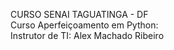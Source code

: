 CURSO SENAI TAGUATINGA - DF<br>
Curso Aperfeiçoamento em Python:<br>
Instrutor de TI: Alex Machado Ribeiro
